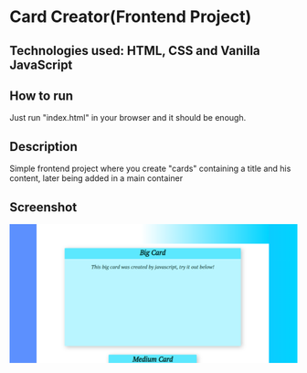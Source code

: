 # Card Creator(Frontend Project)

## Technologies used: HTML, CSS and Vanilla JavaScript

## How to run
Just run "index.html" in your browser and it should be enough.

## Description

Simple frontend project where you create "cards" containing a title and his content, later being added in a main container

## Screenshot
![Alt text](screenshot.png)
